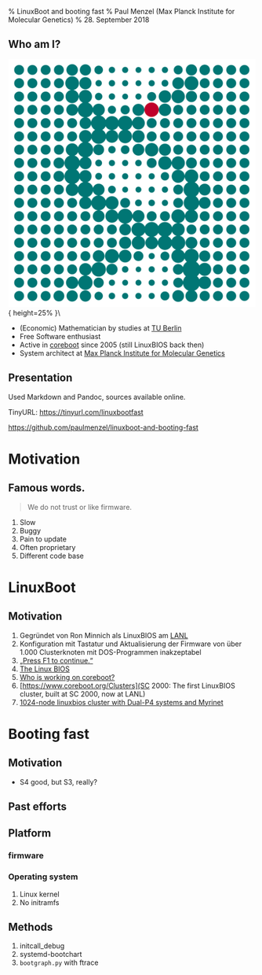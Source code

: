 % LinuxBoot and booting fast
% Paul Menzel (Max Planck Institute for Molecular Genetics)
% 28. September 2018

## Who am I?

![Logo of Max Planck Institute for Molecular Genetics](images/MPIMG_helix_rgb.png){ height=25% }\


- (Economic) Mathematician by studies at [TU Berlin](https://www.tu-berlin.de/)
- Free Software enthusiast
- Active in [coreboot](https://www.coreboot.org/) since 2005 (still LinuxBIOS back then)
- System architect at [Max Planck Institute for Molecular Genetics](https://www.molgen.mpg.de/)

## Presentation

Used Markdown and Pandoc, sources available online.

TinyURL: <https://tinyurl.com/linuxbootfast>

<https://github.com/paulmenzel/linuxboot-and-booting-fast>

# Motivation

## Famous words.

> We do not trust or like firmware.

1.  Slow
1.  Buggy
1.  Pain to update
1.  Often proprietary
1.  Different code base

# LinuxBoot

## Motivation

1.  Gegründet von Ron Minnich als LinuxBIOS am [LANL](https://www.lanl.gov/)
1.  Konfiguration mit Tastatur und Aktualisierung der Firmware von über 1.000 Clusterknoten mit DOS-Programmen inakzeptabel
1.  [„Press F1 to continue.“](http://www.h-online.com/open/features/The-Open-Source-BIOS-is-Ten-An-interview-with-the-coreboot-developers-746525.html)
1.  [The Linux BIOS](https://www.coreboot.org/images/1/14/Linuxbios.ps)
1.  [Who is working on coreboot?](https://www.coreboot.org/FAQ#Who_is_working_on_coreboot.3F)
1.  [https://www.coreboot.org/Clusters](SC 2000: The first LinuxBIOS cluster, built at SC 2000, now at LANL)
1.  [1024-node linuxbios cluster with Dual-P4 systems and Myrinet](https://mail.coreboot.org/pipermail/coreboot/2002-September/000297.html)

# Booting fast

## Motivation

- S4 good, but S3, really?

## Past efforts

## Platform

### firmware

### Operating system

1.  Linux kernel
2.  No initramfs

## Methods

1.  initcall_debug
2.  systemd-bootchart
3.  `bootgraph.py` with ftrace
